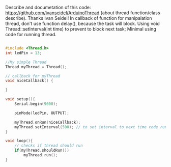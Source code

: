 Describe and documetation of this code: https://github.com/ivanseidel/ArduinoThread (about thread function/class describe). Thanks Ivan Seidel!
In callback of function for manipalation thread, don't use function delay(), because the task will block. Using void Thread::setInterval(int time) to prevent to block next task;
Minimal using code for running thread. 

```C++

#include <Thread.h>
int ledPin = 13;

//My simple Thread
Thread myThread = Thread();

// callback for myThread
void niceCallback() {

}

void setup(){
	Serial.begin(9600);

	pinMode(ledPin, OUTPUT);

	myThread.onRun(niceCallback);
	myThread.setInterval(500); // to set interval to next time code run with initail task of callback function
}

void loop(){
	// checks if thread should run
	if(myThread.shouldRun())
		myThread.run();
}

